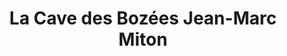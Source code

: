 ---
title: "La Cave des Bozées Jean-Marc Miton"
url: /laval/la-cave-des-bozees-jean-marc-miton/
shop: alcool
---